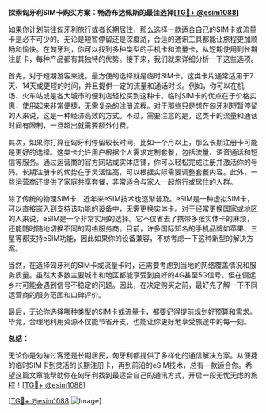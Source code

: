 **探索匈牙利SIM卡购买方案：畅游布达佩斯的最佳选择[[TG💪+ @esim1088](https://t.me/s/esim1088)]**

如果你计划前往匈牙利旅行或者长期居住，那么选择一款适合自己的SIM卡或流量卡是必不可少的。无论是短暂停留还是深度游，合适的通讯工具都能让旅程更加顺畅和愉快。在匈牙利，你可以找到多种类型的手机卡和流量卡，从短期使用到长期注册卡，每种产品都有其独特的优势。接下来，我们就来详细分析一下这些选项。

首先，对于短期游客来说，最方便的选择就是临时SIM卡。这类卡片通常适用于7天、14天或更短的时间，并且提供一定的流量和通话时长。例如，你可以在机场、火车站或是各大城市的便利店轻松买到这种卡。临时SIM卡的优点在于价格实惠，使用起来非常便捷，无需复杂的注册流程。对于那些只是想在匈牙利短暂停留的人来说，这是一种经济高效的方式。不过，需要注意的是，这类卡的流量和通话时间有限制，一旦超出就需要额外付费。

其次，如果你打算在匈牙利停留较长时间，比如一个月以上，那么长期注册卡可能是更好的选择。这类卡允许用户根据个人需求定制套餐，包括流量、语音通话和短信等服务。通过运营商的官方网站或实体店铺，你可以轻松完成注册并激活你的号码。长期注册卡的优势在于灵活性高，可以根据实际需要调整套餐内容。此外，一些运营商还提供了家庭共享套餐，非常适合与家人一起旅行或居住的人群。

除了传统的物理SIM卡，近年来eSIM技术也逐渐普及。eSIM是一种虚拟SIM卡，可以直接嵌入到支持该功能的设备中，无需更换实体卡。对于经常更换国家或地区的人来说，eSIM是一个非常实用的选择。它不仅省去了携带多张实体卡的麻烦，还能随时随地切换不同的网络服务商。目前，许多国际知名的手机品牌如苹果、三星等都支持eSIM功能，因此如果你的设备兼容，不妨考虑一下这种新型的解决方案。

当然，在选择匈牙利的SIM卡或流量卡时，还需要考虑到当地的网络覆盖情况和服务质量。虽然大多数主要城市和地区都能享受到良好的4G甚至5G信号，但在偏远乡村可能会遇到信号不稳定的问题。因此，在决定购买之前，最好先了解一下不同运营商的服务范围和口碑评价。

最后，无论你选择哪种类型的SIM卡或流量卡，都要记得提前规划好预算和需求。毕竟，合理地利用资源不仅能节省开支，也能让你更好地享受旅途中的每一刻。

**总结：**

无论你是匆匆过客还是长期居民，匈牙利都提供了多样化的通信解决方案。从便捷的临时SIM卡到灵活的长期注册卡，再到前沿的eSIM技术，总有一款适合你。希望这篇文章能帮助你在匈牙利找到最适合自己的通讯方式，开启一段无忧无虑的旅程！[[TG💪+ @esim1088](https://t.me/s/esim1088)]

[[TG💪+ @esim1088](https://t.me/s/esim1088) ![Image](https://i.postimg.cc/4NQfJmqS/Snipaste-2025-05-13-00-14-12.png)]